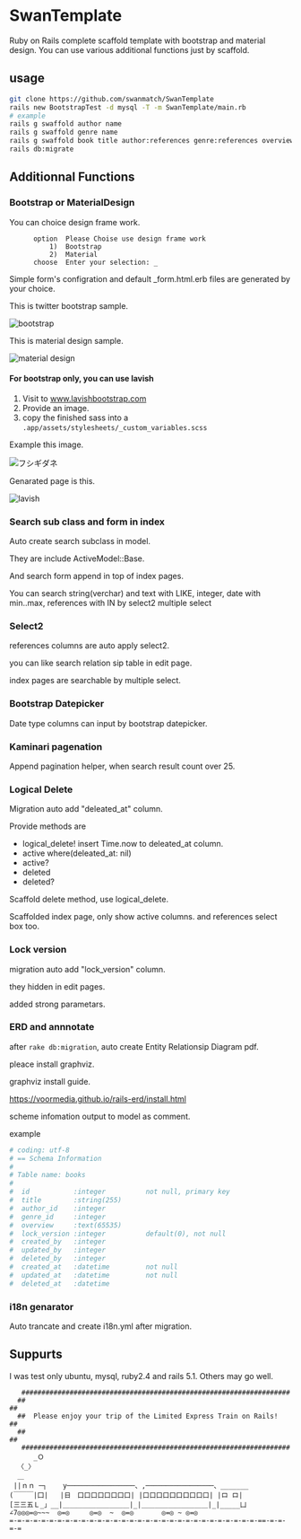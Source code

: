 # SwanTemplate
Ruby on Rails complete scaffold template with bootstrap and material design.
You can use various additional functions just by scaffold.

## usage

```sh
git clone https://github.com/swanmatch/SwanTemplate
rails new BootstrapTest -d mysql -T -m SwanTemplate/main.rb
# example 
rails g swaffold author name
rails g swaffold genre name
rails g swaffold book title author:references genre:references overview:text 
rails db:migrate
```


## Additionnal Functions

### Bootstrap or MaterialDesign

You can choice design frame work.
```
      option  Please Choise use design frame work
          1)  Bootstrap
          2)  Material
      choose  Enter your selection: _
```
Simple form's configration and default _form.html.erb files are generated by your choice.

This is twitter bootstrap sample.

![bootstrap](https://raw.githubusercontent.com/swanmatch/images/master/SwanTemplate/swaffold.png)

This is material design sample.

![material design](https://raw.githubusercontent.com/swanmatch/images/master/SwanTemplate/material.png)


#### For bootstrap only, you can use lavish

1. Visit to www.lavishbootstrap.com
2. Provide an image.
3. copy the finished sass into a `.app/assets/stylesheets/_custom_variables.scss`

Example this image.

![フシギダネ](http://pokesoku.co/wp-content/uploads/2016/08/th3_img_0.jpg)


Genarated page is this.

![lavish](https://raw.githubusercontent.com/swanmatch/images/master/SwanTemplate/fushigidane.png)


### Search sub class and form in index

Auto create search subclass in model.

They are include ActiveModel::Base.

And search form append in top of index pages.

You can search string(verchar) and text with LIKE,
integer, date with min..max,
references with IN by select2 multiple select


### Select2

references columns are auto apply select2.

you can like search relation sip table in edit page.

index pages are searchable by multiple select.


### Bootstrap Datepicker

Date type columns can input by bootstrap datepicker.


### Kaminari pagenation

Append pagination helper,
when search result count over 25.


### Logical Delete

Migration auto add "deleated_at" column.

Provide methods are
* logical_delete!
  insert Time.now to deleated_at column. 
* active
  where(deleated_at: nil)
* active?
* deleted
* deleted?

Scaffold delete method,
use logical_delete.

Scaffolded index page,
only show active columns.
and references select box too.


### Lock version

migration auto add "lock_version" column.

they hidden in edit pages.

added strong parametars.


### ERD and annnotate

after `rake db:migration`,
auto create Entity Relationsip Diagram pdf.

pleace install graphviz.

graphviz install guide.

https://voormedia.github.io/rails-erd/install.html

scheme infomation output to model as comment.

example
```ruby
# coding: utf-8
# == Schema Information
#
# Table name: books
#
#  id           :integer          not null, primary key
#  title        :string(255)
#  author_id    :integer
#  genre_id     :integer
#  overview     :text(65535)
#  lock_version :integer          default(0), not null
#  created_by   :integer
#  updated_by   :integer
#  deleted_by   :integer
#  created_at   :datetime         not null
#  updated_at   :datetime         not null
#  deleted_at   :datetime
```

### i18n genarator

Auto trancate and create i18n.yml after migration.


## Suppurts

I was test only ubuntu, mysql, ruby2.4 and rails 5.1.
Others may go well.


```
   ###################################################################
  ##                                                                 ##
  ##  Please enjoy your trip of the Limited Express Train on Rails!  ##
  ##                                                                 ##
   ###################################################################
      _Ｏ
  〈_〉
  ＿
 ||ｎｎ ─┐    y─────────────────、,─────────────────、_______
(￣￣￣|囗|   |日　口口口口口口口口| |口口口口口口口口口口| |ロ ロ|
[三三五Ｌ_」__|＿＿＿＿＿＿＿＿＿＿|_|＿＿＿＿＿＿＿＿＿＿|_|_____凵
∠7◎◎◎=◎~~~  ◎=◎     ◎=◎  ~  ◎=◎       ◎=◎ ~ ◎=◎
=-=-=-=-=-=-=-=-=-=-=-=-=-=-=-=-=-=-=-=-=-=-=-=-=-=-=-=-=-=-=-==-=-=-=-=
